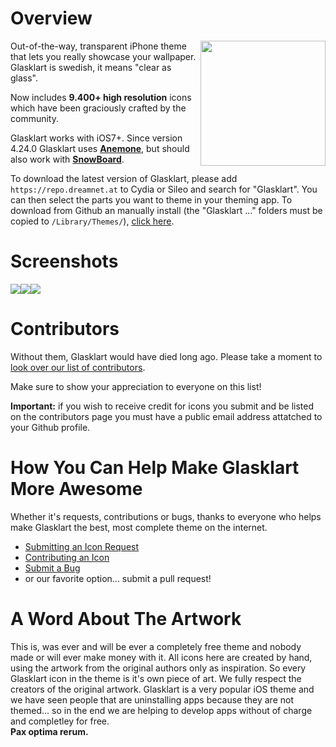 Overview
=====================================================================

<img src="https://secure.gravatar.com/avatar/55f5957eaa80d310208770c0547f680b?s=420&d=https://a248.e.akamai.net/assets.github.com%2Fimages%2Fgravatars%2Fgravatar-org-420.png" width="200" height="200" align="right" />

Out-of-the-way, transparent iPhone theme that lets you really
showcase your wallpaper. Glasklart is swedish, it means "clear
as glass".

Now includes **9.400+ high resolution** icons which have been graciously crafted by the community.

Glasklart works with iOS7+. Since version 4.24.0 Glasklart uses **[Anemone](https://twitter.com/anemone_ios)**, but should also work with **[SnowBoard](https://repo.packix.com/package/com.spark.snowboard/)**.

To download the latest version of Glasklart, please add `https://repo.dreamnet.at` to Cydia or Sileo and search for "Glasklart". You can then select the parts you want to theme in your theming app. To download from Github an manually install (the "Glasklart ..." folders must be copied to `/Library/Themes/`), [click
here](https://github.com/glasklart/hd/tarball/master).

Screenshots
=====================================================================
<a href="https://glasklarthd.dreamnet.at/img/screenshots/screen1.png"><img src="https://glasklarthd.dreamnet.at/img/screenshots/screen1_small.png" width="" height=""></a><a href="https://glasklarthd.dreamnet.at/img/screenshots/screen2.png"><img src="https://glasklarthd.dreamnet.at/img/screenshots/screen2_small.png" width="" height=""></a><a href="https://glasklarthd.dreamnet.at/img/screenshots/screen3.png"><img src="https://glasklarthd.dreamnet.at/img/screenshots/screen3_small.png" width="" height=""></a>

Contributors
=====================================================================
Without them, Glasklart would have died long ago. Please take a moment
to [look over our list of contributors](https://github.com/glasklart/hd/graphs/contributors).

Make sure to show your appreciation to everyone on this list!

**Important:** if you wish to receive credit for icons you submit and
be listed on the contributors page you must have a public email address
attatched to your Github profile.

How You Can Help Make Glasklart More Awesome
=====================================================================
Whether it's requests, contributions or bugs, thanks to everyone who
helps make Glasklart the best, most complete theme on the internet.

  * [Submitting an Icon Request](https://github.com/glasklart/hd/wiki/How-to-Submit-an-Icon-Request)
  * [Contributing an Icon](https://github.com/glasklart/hd/wiki/How-to-Contribute-an-Icon)
  * [Submit a Bug](https://github.com/glasklart/hd/wiki/How-to-Submit-a-Bug)
  * or our favorite option... submit a pull request!
  
A Word About The Artwork
=====================================================================
This is, was ever and will be ever a completely free theme and nobody made or will ever make money with it. All icons here are created by hand, using the artwork from the original authors only as inspiration. So every Glasklart icon in the theme is it's own piece of art. We fully respect the creators of the original artwork. Glasklart is a very popular iOS theme and we have seen people that are uninstalling apps because they are not themed... so in the end we are helping to develop apps without of charge and completley for free.  
**Pax optima rerum.**
